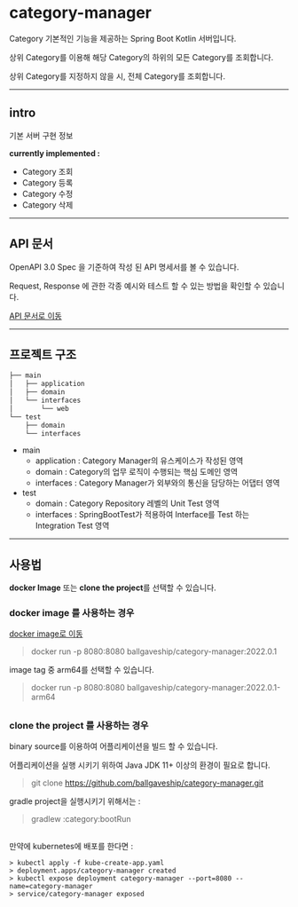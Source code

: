 # category-manager

Category 기본적인 기능을 제공하는 Spring Boot Kotlin 서버입니다.

상위 Category를 이용해 해당 Category의 하위의 모든 Category를 조회합니다.

상위 Category를 지정하지 않을 시, 전체 Category를 조회합니다.

----

## intro

기본 서버 구현 정보

**currently implemented :**

- Category 조회
- Category 등록
- Category 수정
- Category 삭제

----

## API 문서

OpenAPI 3.0 Spec 을 기준하여 작성 된 API 명세서를 볼 수 있습니다.

Request, Response 에 관한 각종 예시와 테스트 할 수 있는 방법을 확인할 수 있습니다.

[API 문서로 이동](https://gaveship.stoplight.io/docs/category/YXBpOjI5NTE5OTg-category-api)

----

## 프로젝트 구조

```bash
├── main
│   ├── application
│   ├── domain
│   └── interfaces
│       └── web
└── test
    ├── domain
    └── interfaces
```
- main
  - application : Category Manager의 유스케이스가 작성된 영역
  - domain : Category의 업무 로직이 수행되는 핵심 도메인 영역
  - interfaces : Category Manager가 외부와의 통신을 담당하는 어댑터 영역
- test
  - domain : Category Repository 레벨의 Unit Test 영역
  - interfaces : SpringBootTest가 적용하여 Interface를 Test 하는 Integration Test 영역 

----

## 사용법

**docker Image** 또는 **clone the project**를 선택할 수 있습니다.

### **docker image 를 사용하는 경우**

[docker image로 이동](https://hub.docker.com/r/ballgaveship/category-manager)

> docker run -p 8080:8080 ballgaveship/category-manager:2022.0.1

image tag 중 arm64를 선택할 수 있습니다.

> docker run -p 8080:8080 ballgaveship/category-manager:2022.0.1-arm64

##    

### **clone the project 를 사용하는 경우**

binary source를 이용하여 어플리케이션을 빌드 할 수 있습니다.

어플리케이션을 실행 시키기 위하여 Java JDK 11+ 이상의 환경이 필요로 합니다.

> git clone https://github.com/ballgaveship/category-manager.git

gradle project을 실행시키기 위해서는 :

> gradlew :category:bootRun

##  

만약에 kubernetes에 배포를 한다면 :

```
> kubectl apply -f kube-create-app.yaml 
> deployment.apps/category-manager created
> kubectl expose deployment category-manager --port=8080 --name=category-manager
> service/category-manager exposed
```